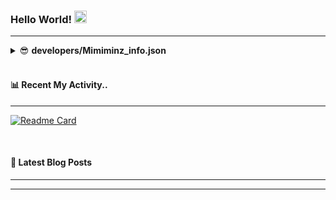 ### <div align="left" > Hello World! <img src="https://camo.githubusercontent.com/e8e7b06ecf583bc040eb60e44eb5b8e0ecc5421320a92929ce21522dbc34c891/68747470733a2f2f6d656469612e67697068792e636f6d2f6d656469612f6876524a434c467a6361737252346961377a2f67697068792e676966" width="20" height="20"></div> 
<hr/>

<details>
<summary>😎 <b>developers/Mimiminz_info.json</b></summary>
<div markdown="1">
	
  ```json
  {
    "apiVersion": "2022",
    "nationality": "Korea🇰🇷🇰🇷",
    "language": { 
	    "most": "java",
	    "sometimes": ["python"]
    },
    "etc": {
	    "mbti": "istp"
    }
  }
  ```
</div>
</details><br/>

#### 📊 Recent My Activity..
<hr/>

[![Readme Card](https://github-readme-stats.vercel.app/api/pin/?username=mimiminz&repo=DBDBD)](https://github.com/Mimiminz/DBDBD) 

<br/>

#### 📕 Latest Blog Posts  
<hr/>

<!-- BLOG-POST-LIST:START -->
<!-- BLOG-POST-LIST:END -->  

<hr/>
